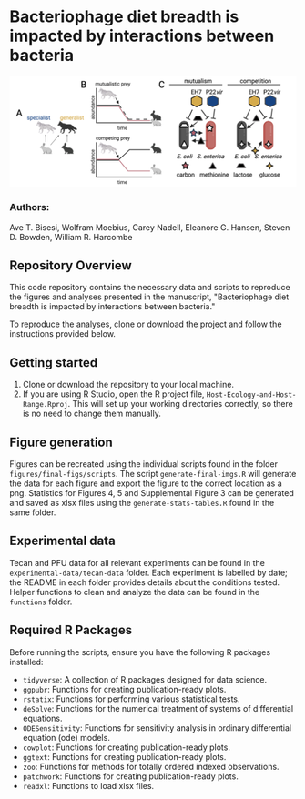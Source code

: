 # Bacteriophage diet breadth is impacted by interactions between bacteria

![Bacterial ecology](https://github.com/bisesi/Host-Ecology-and-Host-Range/blob/main/figures/final-figs/imgs/figure-1.png)

### Authors:

Ave T. Bisesi, Wolfram Moebius, Carey Nadell, Eleanore G. Hansen, Steven D. Bowden, William R. Harcombe

## Repository Overview

This code repository contains the necessary data and scripts to reproduce the figures and analyses presented in the manuscript, "Bacteriophage diet breadth is impacted by interactions between bacteria." 

To reproduce the analyses, clone or download the project and follow the instructions provided below.

## Getting started

1. Clone or download the repository to your local machine.
2. If you are using R Studio, open the R project file, ```Host-Ecology-and-Host-Range.Rproj```. This will set up your working directories correctly, so there is no need to change them manually. 

## Figure generation

Figures can be recreated using the individual scripts found in the folder ```figures/final-figs/scripts```. The script ```generate-final-imgs.R``` will generate the data for each figure and export the figure to the correct location as a png. Statistics for Figures 4, 5 and Supplemental Figure 3 can be generated and saved as xlsx files using the ```generate-stats-tables.R``` found in the same folder.  

## Experimental data

Tecan and PFU data for all relevant experiments can be found in the ```experimental-data/tecan-data``` folder. Each experiment is labelled by date; the README in each folder provides details about the conditions tested. Helper functions to clean and analyze the data can be found in the ```functions``` folder. 

## Required R Packages

Before running the scripts, ensure you have the following R packages installed:

- ```tidyverse```: A collection of R packages designed for data science. 
- ```ggpubr```: Functions for creating publication-ready plots.
- ```rstatix```: Functions for performing various statistical tests.
- ```deSolve```: Functions for the numerical treatment of systems of differential equations.
- ```ODESensitivity```: Functions for sensitivity analysis in ordinary differential equation (ode) models.
- ```cowplot```: Functions for creating publication-ready plots.
- ```ggtext```: Functions for creating publication-ready plots.
- ```zoo```: Functions for methods for totally ordered indexed observations.
- ```patchwork```: Functions for creating publication-ready plots.
- ```readxl```: Functions to load xlsx files.